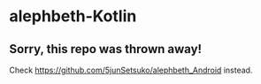 # alephbeth-Kotlin

## Sorry, this repo was thrown away!

Check https://github.com/5junSetsuko/alephbeth_Android instead.
